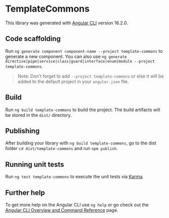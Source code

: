 # TemplateCommons

This library was generated with [Angular CLI](https://github.com/angular/angular-cli) version 16.2.0.

## Code scaffolding

Run `ng generate component component-name --project template-commons` to generate a new component. You can also use `ng generate directive|pipe|service|class|guard|interface|enum|module --project template-commons`.
> Note: Don't forget to add `--project template-commons` or else it will be added to the default project in your `angular.json` file. 

## Build

Run `ng build template-commons` to build the project. The build artifacts will be stored in the `dist/` directory.

## Publishing

After building your library with `ng build template-commons`, go to the dist folder `cd dist/template-commons` and run `npm publish`.

## Running unit tests

Run `ng test template-commons` to execute the unit tests via [Karma](https://karma-runner.github.io).

## Further help

To get more help on the Angular CLI use `ng help` or go check out the [Angular CLI Overview and Command Reference](https://angular.io/cli) page.
